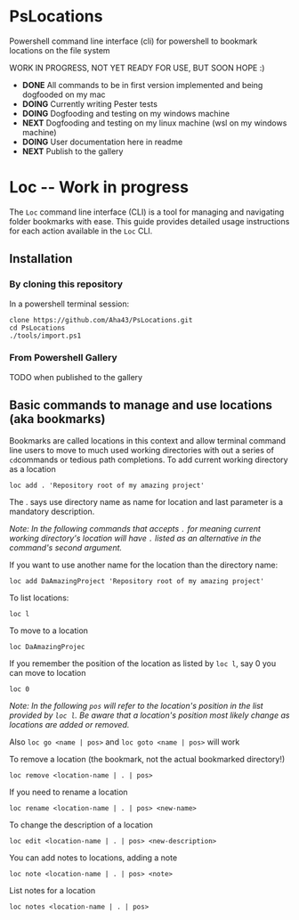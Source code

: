 # PsLocations
Powershell command line interface (cli) for powershell to bookmark locations on the file system

WORK IN PROGRESS, NOT YET READY FOR USE, BUT SOON HOPE :)

- **DONE** All commands to be in first version implemented and being dogfooded on my mac
- **DOING** Currently writing Pester tests
- **DOING** Dogfooding and testing on my windows machine
- **NEXT** Dogfooding and testing on my linux machine (wsl on my windows machine)
- **DOING** User documentation here in readme
- **NEXT** Publish to the gallery

# Loc -- Work in progress

The `Loc` command line interface (CLI) is a tool for managing and navigating folder bookmarks with ease. This guide provides detailed usage instructions for each action available in the `Loc` CLI.

## Installation

### By cloning this repository

In a powershell terminal session:

```
clone https://github.com/Aha43/PsLocations.git
cd PsLocations
./tools/import.ps1
```

### From Powershell Gallery

TODO when published to the gallery

## Basic commands to manage and use locations (aka bookmarks)

Bookmarks are called locations in this context and allow terminal command line users to move to much used working directories with out a series of ```cd```commands or tedious path completions. To add current working directory as a location

```
loc add . 'Repository root of my amazing project'
```
The . says use directory name as name for location and last parameter is a mandatory description. 

*Note: In the following commands that accepts `.` for meaning current working directory's location will have `.` listed as an alternative in the command's second argument.*

If you want to use another name for the location than the directory name:

```
loc add DaAmazingProject 'Repository root of my amazing project'
```

To list locations:

```
loc l
```

To move to a location

```
loc DaAmazingProjec
```

If you remember the position of the location as listed by ```loc l```, say 0 you can move to location

```
loc 0
```

*Note: In the following `pos` will refer to the location's position in the list provided by `loc l`. Be aware that a location's position most likely change as locations are added or removed.*

Also ```loc go <name | pos>``` and ```loc goto <name | pos>``` will work

To remove a location (the bookmark, not the actual bookmarked directory!)

```
loc remove <location-name | . | pos>
```

If you need to rename a location

```
loc rename <location-name | . | pos> <new-name>
```

To change the description of a location

```
loc edit <location-name | . | pos> <new-description>
```

You can add notes to locations, adding a note

```
loc note <location-name | . | pos> <note>
```

List notes for a location

```
loc notes <location-name | . | pos>
```
